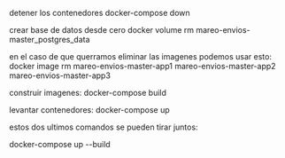 

detener los contenedores
docker-compose down

crear base de datos desde cero
docker volume rm mareo-envios-master_postgres_data


en el caso de que querramos eliminar las imagenes podemos usar esto: 
docker image rm mareo-envios-master-app1 mareo-envios-master-app2 mareo-envios-master-app3 

construir imagenes:
docker-compose build

levantar contenedores:
docker-compose up

estos dos ultimos comandos se pueden tirar juntos:

docker-compose up --build
